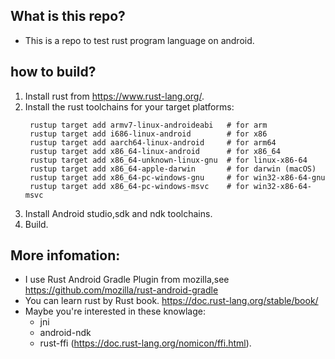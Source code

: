 ## What is this repo?
+ This is a repo to test rust program language on android.

## how to build?
1. Install rust from https://www.rust-lang.org/.
2. Install the rust toolchains for your target platforms:
   ```
    rustup target add armv7-linux-androideabi   # for arm
    rustup target add i686-linux-android        # for x86
    rustup target add aarch64-linux-android     # for arm64
    rustup target add x86_64-linux-android      # for x86_64
    rustup target add x86_64-unknown-linux-gnu  # for linux-x86-64
    rustup target add x86_64-apple-darwin       # for darwin (macOS)
    rustup target add x86_64-pc-windows-gnu     # for win32-x86-64-gnu
    rustup target add x86_64-pc-windows-msvc    # for win32-x86-64-msvc
   ``` 
3. Install Android studio,sdk and ndk toolchains.
4. Build.

## More infomation:
+ I use Rust Android Gradle Plugin from mozilla,see https://github.com/mozilla/rust-android-gradle
+ You can learn rust by Rust book. https://doc.rust-lang.org/stable/book/
+ Maybe you're interested in these knowlage:
  + jni
  + android-ndk
  + rust-ffi (https://doc.rust-lang.org/nomicon/ffi.html).
